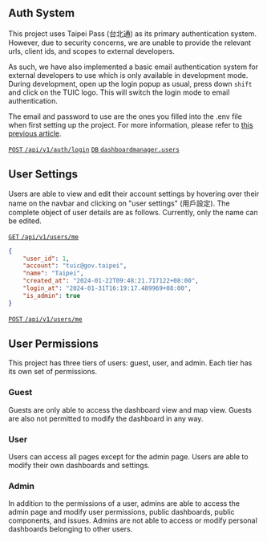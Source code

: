 ## Auth System

This project uses Taipei Pass (台北通) as its primary authentication system. However, due to security concerns, we are unable to provide the relevant urls, client ids, and scopes to external developers.

As such, we have also implemented a basic email authentication system for external developers to use which is only available in development mode. During development, open up the login popup as usual, press down `shift` and click on the TUIC logo. This will switch the login mode to email authentication.

The email and password to use are the ones you filled into the .env file when first setting up the project. For more information, please refer to [this previous article](/front-end/project-setup).

[`POST` `/api/v1/auth/login`](/back-end/authentication-apis) [`DB` `dashboardmanager.users`](/back-end/users-roles-groups-db)

## User Settings

Users are able to view and edit their account settings by hovering over their name on the navbar and clicking on "user settings" (用戶設定). The complete object of user details are as follows. Currently, only the name can be edited.

[`GET` `/api/v1/users/me`](/back-end/user-apis)

```json
{
	"user_id": 1,
	"account": "tuic@gov.taipei",
	"name": "Taipei",
	"created_at": "2024-01-22T09:48:21.717122+08:00",
	"login_at": "2024-01-31T16:19:17.489969+08:00",
	"is_admin": true
}
```

[`POST` `/api/v1/users/me`](/back-end/user-apis)

## User Permissions

This project has three tiers of users: guest, user, and admin. Each tier has its own set of permissions.

### Guest

Guests are only able to access the dashboard view and map view. Guests are also not permitted to modify the dashboard in any way.

### User

Users can access all pages except for the admin page. Users are able to modify their own dashboards and settings.

### Admin

In addition to the permissions of a user, admins are able to access the admin page and modify user permissions, public dashboards, public components, and issues. Admins are not able to access or modify personal dashboards belonging to other users.
